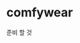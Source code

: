 <!doctype html>
<head>
	<title>Heesue</title>
	<meta charset="utf-8">
</head>
<body>
  <h1>comfywear</h1>
준비 할 것<br>

